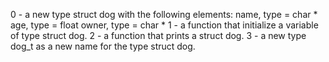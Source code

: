 0 - a new type struct dog with the following elements:
	name, type = char *
	age, type = float
	owner, type = char *
1 - a function that initialize a variable of type struct dog.
2 - a function that prints a struct dog.
3 - a new type dog_t as a new name for the type struct dog.